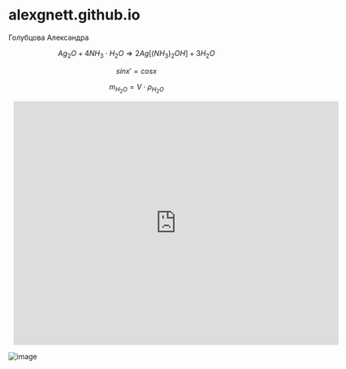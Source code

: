 # alexgnett.github.io
Голубцова Александра 

$$ Ag_{2}O + 4NH_{3}\cdot H_{2}O \Rightarrow 2Ag \left[ (NH_3)_2 OH \right] + 3H_2O $$

$$ sinx ' = cosx $$

$$ m_{H_{2}O} =V\cdot \rho_{H_{2}O} $$

<div style="width: 640px; height: 480px; margin: 10px; position: relative;"><iframe allowfullscreen frameborder="0" style="width:640px; height:480px" src="https://lucid.app/documents/embedded/89c3a8d2-ad0b-441f-ade1-c43ee9efbf6f" id=".yJ92SmM-YD3"></iframe></div>


![image](https://user-images.githubusercontent.com/114469293/201838812-49950b68-dab1-44cd-b992-1a758223d6e8.png)
